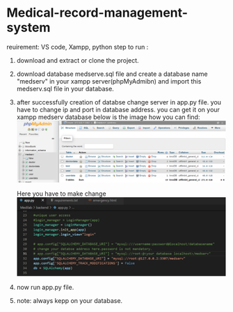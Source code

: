 # Medical-record-management-system
reuirement: VS code, Xampp, python
step to run :

1. download and extract or clone the project.
2. download database medserve.sql file and create a database name "medserv" in your xampp server(phpMyAdmibn) and import this medserv.sql file in your database.
3. after successfully creation of databse change server in app.py file. you have to change ip and port in database address. you can get it on your xampp medserv database below is
   the image how you can find:
   ![Databse](https://github.com/premsagarkushwaha/prms_db/blob/main/git-tut/db-localhost.png)
   
   Here you have to make change
   ![alt text](https://github.com/premsagarkushwaha/prms_db/blob/main/git-tut/app.png)
4. now run app.py file.
5. note: always kepp on your database.
